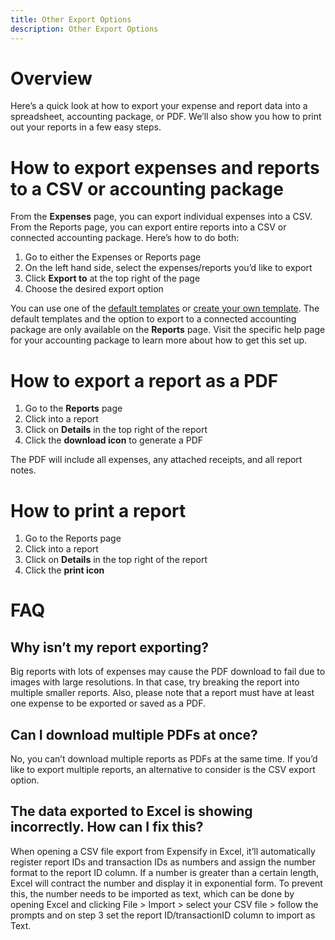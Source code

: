 ```yaml
---
title: Other Export Options
description: Other Export Options
---
```


# Overview
Here’s a quick look at how to export your expense and report data into a spreadsheet, accounting package, or PDF.  We’ll also show you how to print out your reports in a few easy steps. 

# How to export expenses and reports to a CSV or accounting package
From the **Expenses** page, you can export individual expenses into a CSV. From the Reports page, you can export entire reports into a CSV or connected accounting package. Here’s how to do both:

1. Go to either the Expenses or Reports page
2. On the left hand side, select the expenses/reports you’d like to export
3. Click **Export to** at the top right of the page
4. Choose the desired export option

You can use one of the [default templates](https://help.expensify.com/articles/expensify-classic/insights-and-custom-reporting/Default-Export-Templates) or [create your own template](https://help.expensify.com/articles/expensify-classic/insights-and-custom-reporting/Custom-Templates). The default templates and the option to export to a connected accounting package are only available on the **Reports** page. Visit the specific help page for your accounting package to learn more about how to get this set up.

# How to export a report as a PDF
1. Go to the **Reports** page
2. Click into a report
3. Click on **Details** in the top right of the report
4. Click the **download icon** to generate a PDF

The PDF will include all expenses, any attached receipts, and all report notes. 

# How to print a report
1. Go to the Reports page
2. Click into a report
3. Click on **Details** in the top right of the report
4. Click the **print icon**

# FAQ 
## Why isn’t my report exporting?
Big reports with lots of expenses may cause the PDF download to fail due to images with large resolutions. In that case, try breaking the report into multiple smaller reports. Also, please note that a report must have at least one expense to be exported or saved as a PDF.
## Can I download multiple PDFs at once? 
No, you can’t download multiple reports as PDFs at the same time. If you’d like to export multiple reports, an alternative to consider is the CSV export option.
## The data exported to Excel is showing incorrectly. How can I fix this?
When opening a CSV file export from Expensify in Excel, it’ll automatically register report IDs and transaction IDs as numbers and assign the number format to the report ID column. If a number is greater than a certain length, Excel will contract the number and display it in exponential form. To prevent this, the number needs to be imported as text, which can be done by opening Excel and clicking File > Import > select your CSV file > follow the prompts and on step 3 set the report ID/transactionID column to import as Text.
